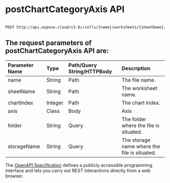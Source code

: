 # **postChartCategoryAxis API**

 

```bash

POST http://api.aspose.cloud/v3.0//cells/{name}/worksheets/{sheetName}/charts/{chartIndex}/categoryaxis

```

## The request parameters of **postChartCategoryAxis** API are: 

| Parameter Name | Type | Path/Query String/HTTPBody | Description | 
| :- | :- | :- |:- | 
|name|String|Path|The file name.|
|sheetName|String|Path|The worksheet name.|
|chartIndex|Integer|Path|The chart index.|
|axis|Class|Body|Axis |
|folder|String|Query|The folder where the file is situated.|
|storageName|String|Query|The storage name where the file is situated.|


The [OpenAPI Specification](https://reference.aspose.cloud/cells/#/ChartsController/PostChartCategoryAxis) defines a publicly accessible programming interface and lets you carry out REST interactions directly from a web browser.

